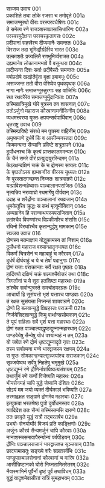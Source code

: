 सञ्जय उवाच	001  
प्रकाशिते तथा लोके रजसा च तमोवृते	001a  
समाजग्मुरथो वीराः परस्परवधैषिणः	001c  
ते समेत्य रणे राजञ्शस्त्रप्रासासिधारिणः	002a  
परस्परमुदैक्षन्त परस्परकृतागसः	002c  
प्रदीपानां सहस्रैश्च दीप्यमानैः समन्ततः	003a  
विरराज तदा भूमिर्द्यौर्ग्रहैरिव भारत	003c  
उल्काशतैः प्रज्वलितै रणभूमिर्व्यराजत	004a  
दह्यमानेव लोकानामभावे वै वसुन्धरा	004c  
प्रादीप्यन्त दिशः सर्वाः प्रदीपैस्तैः समन्ततः	005a  
वर्षाप्रदोषे खद्योतैर्वृता वृक्षा इवाबभुः	005c  
असज्जन्त ततो वीरा वीरेष्वेव पृथक्पृथक्	006a  
नागा नागैः समाजग्मुस्तुरगाः सह वाजिभिः	006c  
रथा रथवरैरेव समाजग्मुर्मुदान्विताः	007a  
तस्मिन्रात्रिमुखे घोरे पुत्रस्य तव शासनात्	007c  
ततोऽर्जुनो महाराज कौरवाणामनीकिनीम्	008a  
व्यधमत्त्वरया युक्तः क्षपयन्सर्वपार्थिवान्	008c  
धृतराष्ट्र उवाच	009  
तस्मिन्प्रविष्टे संरब्धे मम पुत्रस्य वाहिनीम्	009a  
अमृष्यमाणे दुर्धर्षे किं व आसीन्मनस्तदा	009c  
किममन्यन्त सैन्यानि प्रविष्टे शत्रुतापने	010a  
दुर्योधनश्च किं कृत्यं प्राप्तकालममन्यत	010c  
के चैनं समरे वीरं प्रत्युद्ययुररिन्दमम्	011a  
केऽरक्षन्दक्षिणं चक्रं के च द्रोणस्य सव्यतः	011c  
के पृष्ठतोऽस्य ह्यभवन्वीरा वीरस्य युध्यतः	012a  
के पुरस्तादगच्छन्त निघ्नतः शात्रवान्रणे	012c  
यत्प्राविशन्महेष्वासः पाञ्चालानपराजितः	013a  
नृत्यन्निव नरव्याघ्रो रथमार्गेषु वीर्यवान्	013c  
ददाह च शरैर्द्रोणः पाञ्चालानां रथव्रजान्	014a  
धूमकेतुरिव क्रुद्धः स कथं मृत्युमीयिवान्	014c  
अव्यग्रानेव हि परान्कथयस्यपराजितान्	015a  
हतांश्चैव विषण्णांश्च विप्रकीर्णांश्च शंससि	015c  
रथिनो विरथांश्चैव कृतान्युद्धेषु मामकान्	015e  
सञ्जय उवाच	016  
द्रोणस्य मतमाज्ञाय योद्धुकामस्य तां निशाम्	016a  
दुर्योधनो महाराज वश्यान्भ्रातॄनभाषत	016c  
विकर्णं चित्रसेनं च महाबाहुं च कौरवम्	017a  
दुर्धर्षं दीर्घबाहुं च ये च तेषां पदानुगाः	017c  
द्रोणं यत्ताः पराक्रान्ताः सर्वे रक्षत पृष्ठतः	018a  
हार्दिक्यो दक्षिणं चक्रं शल्यश्चैवोत्तरं तथा	018c  
त्रिगर्तानां च ये शूरा हतशिष्टा महारथाः	019a  
तांश्चैव सर्वान्पुत्रस्ते समचोदयदग्रतः	019c  
आचार्यो हि सुसंयत्तो भृशं यत्ताश्च पाण्डवाः	020a  
तं रक्षत सुसंयत्ता निघ्नन्तं शात्रवान्रणे	020c  
द्रोणो हि बलवान्युद्धे क्षिप्रहस्तः पराक्रमी	021a  
निर्जयेत्त्रिदशान्युद्धे किमु पार्थान्ससोमकान्	021c  
ते यूयं सहिताः सर्वे भृशं यत्ता महारथाः	022a  
द्रोणं रक्षत पाञ्चाल्याद्धृष्टद्युम्नान्महारथात्	022c  
पाण्डवेयेषु सैन्येषु योधं पश्याम्यहं न तम्	023a  
यो जयेत रणे द्रोणं धृष्टद्युम्नादृते नृपाः	023c  
तस्य सर्वात्मना मन्ये भारद्वाजस्य रक्षणम्	024a  
स गुप्तः सोमकान्हन्यात्सृञ्जयांश्च सराजकान्	024c  
सृञ्जयेष्वथ सर्वेषु निहतेषु चमूमुखे	025a  
धृष्टद्युम्नं रणे द्रौणिर्नाशयिष्यत्यसंशयम्	025c  
तथार्जुनं रणे कर्णो विजेष्यति महारथः	026a  
भीमसेनमहं चापि युद्धे जेष्यामि दंशितः	026c  
सोऽयं मम जयो व्यक्तं दीर्घकालं भविष्यति	027a  
तस्माद्रक्षत सङ्ग्रामे द्रोणमेव महारथाः	027c  
इत्युक्त्वा भरतश्रेष्ठ पुत्रो दुर्योधनस्तव	028a  
व्यादिदेश ततः सैन्यं तस्मिंस्तमसि दारुणे	028c  
ततः प्रववृते युद्धं रात्रौ तद्भरतर्षभ	029a  
उभयोः सेनयोर्घोरं विजयं प्रति काङ्क्षिणोः	029c  
अर्जुनः कौरवं सैन्यमर्जुनं चापि कौरवाः	030a  
नानाशस्त्रसमावापैरन्योन्यं पर्यपीडयन्	030c  
द्रौणिः पाञ्चालराजानं भारद्वाजश्च सृञ्जयान्	031a  
छादयामासतुः सङ्ख्ये शरैः सन्नतपर्वभिः	031c  
पाण्डुपाञ्चालसेनानां कौरवाणां च मारिष	032a  
आसीन्निष्टानको घोरो निघ्नतामितरेतरम्	032c  
नैवास्माभिर्न पूर्वैर्नो दृष्टं पूर्वं तथाविधम्	033a  
युद्धं यादृशमेवासीत्तां रात्रिं सुमहाभयम्	033c  
